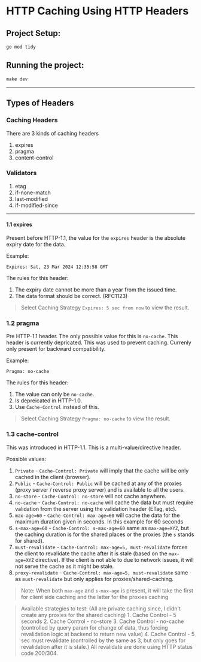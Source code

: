# HTTP Caching Using HTTP Headers

## Project Setup:
```shell
go mod tidy
```

## Running the project:
```shell
make dev
```

---

## Types of Headers

### Caching Headers
There are 3 kinds of caching headers
1. expires
2. pragma
3. content-control

### Validators
1. etag
2. if-none-match
3. last-modified
4. if-modified-since

---

#### 1.1 expires
Present before HTTP-1.1, the value for the `expires` header is the absolute expiry date for the data. 

Example:
```
Expires: Sat, 23 Mar 2024 12:35:58 GMT
```

The rules for this header:
1. The expiry date cannot be more than a year from the issued time.
2. The data format should be correct. (RFC1123)

> Select Caching Strategy `Expires: 5 sec from now` to view the result.

### 1.2 pragma
Pre HTTP-1.1 header. The only possible value for this is `no-cache`. This header is currently depricated. This was used to prevent caching. Currenly only present for backward compatibility.

Example:
```
Pragma: no-cache
```

The rules for this header:
1. The value can only be `no-cache`.
2. Is depreicated in HTTP-1.0.
3. Use `Cache-Control` instead of this.

> Select Caching Strategy `Pragma: no-cache` to view the result.

### 1.3 cache-control
This was introduced in HTTP-1.1. This is a multi-value/directive header.

Possible values:
1. `Private` - `Cache-Control: Private` will imply that the cache will be only cached in the client (browser).
2. `Public` - `Cache-Control: Public` will be cached at any of the proxies (proxy server / reverse proxy server) and is available to all the users.
3. `no-store` - `Cache-Control: no-store` will not cache anywhere.
4. `no-cache` - `Cache-Control: no-cache` will cache the data but must require validation from the server using the validation header (ETag, etc).
5. `max-age=60` - `Cache-Control: max-age=60` will cache the data for the maximum duration given in seconds. In this example for 60 seconds
6. `s-max-age=60` - `Cache-Control: s-max-age=60` same as `max-age=XYZ`, but the caching duration is for the shared places or the proxies (the `s` stands for shared).
7. `must-revalidate` - `Cache-Control: max-age=5, must-revalidate` forces the client to revalidate the cache after it is stale (based on the `max-age=XYZ` directive). If the client is not able to due to network issues, it will not serve the cache as it might be stale.
8. `proxy-revalidate` - `Cache-Control: max-age=5, must-revalidate` same as `must-revalidate` but only applies for proxies/shared-caching.

> Note: When both `max-age` and `s-max-age` is present, it will take the first for client side caching and the latter for the proxies caching

> Available strategies to test: (All are private caching since, I didn't create any proxies for the shared caching)
    1. Cache Control - 5 seconds
    2. Cache Control - no-store
    3. Cache Control - no-cache (controlled by query param for change of data, thus forcing revalidation logic at backend to return new value)
    4. Cache Control - 5 sec must revalidate (controlled by the same as 3, but only goes for revalidation after it is stale.)
  All revalidate are done using HTTP status code 200/304.
